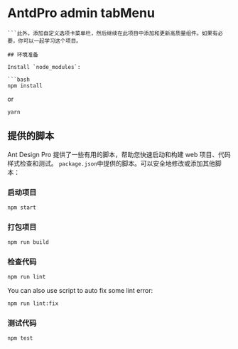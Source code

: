 # AntdPro admin tabMenu

````这个项目是用[Ant Design Pro](https://pro.ant.design)初始化的. 下面是如何使用的快速指南。
```此外，添加自定义选项卡菜单栏，然后继续在此项目中添加和更新高质量组件。如果有必要，你可以一起学习这个项目。

## 环境准备

Install `node_modules`:

```bash
npm install
````

or

```bash
yarn
```

## 提供的脚本

Ant Design Pro 提供了一些有用的脚本，帮助您快速启动和构建 web 项目、代码样式检查和测试。 `package.json`中提供的脚本。可以安全地修改或添加其他脚本：

### 启动项目

```bash
npm start
```

### 打包项目

```bash
npm run build
```

### 检查代码

```bash
npm run lint
```

You can also use script to auto fix some lint error:

```bash
npm run lint:fix
```

### 测试代码

```bash
npm test
```
